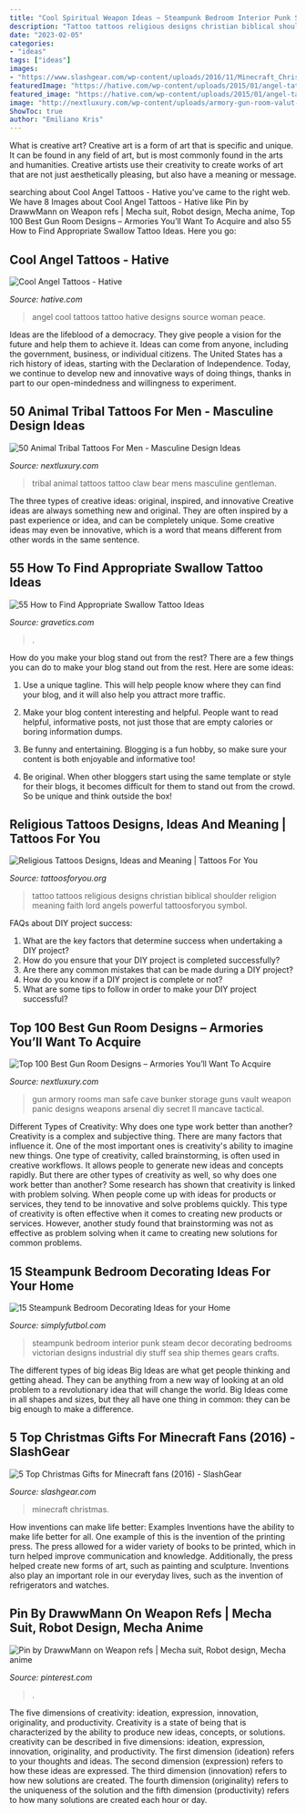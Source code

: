 ```yaml
---
title: "Cool Spiritual Weapon Ideas ~ Steampunk Bedroom Interior Punk Steam Decor Decorating Bedrooms Victorian Designs Industrial Diy Stuff Sea Ship Themes Gears Crafts"
description: "Tattoo tattoos religious designs christian biblical shoulder religion meaning faith lord angels powerful tattoosforyou symbol"
date: "2023-02-05"
categories:
- "ideas"
tags: ["ideas"]
images:
- "https://www.slashgear.com/wp-content/uploads/2016/11/Minecraft_Christmas.jpg"
featuredImage: "https://hative.com/wp-content/uploads/2015/01/angel-tattoos/10-cool-angel-tattoo-design.jpg"
featured_image: "https://hative.com/wp-content/uploads/2015/01/angel-tattoos/10-cool-angel-tattoo-design.jpg"
image: "http://nextluxury.com/wp-content/uploads/armory-gun-room-valut-cement-floors.jpg"
ShowToc: true
author: "Emiliano Kris"
---
```



What is creative art?
Creative art is a form of art that is specific and unique. It can be found in any field of art, but is most commonly found in the arts and humanities. Creative artists use their creativity to create works of art that are not just aesthetically pleasing, but also have a meaning or message.

	

		
searching about Cool Angel Tattoos - Hative you've came to the right web. We have 8 Images about Cool Angel Tattoos - Hative like Pin by DrawwMann on Weapon refs | Mecha suit, Robot design, Mecha anime, Top 100 Best Gun Room Designs – Armories You’ll Want To Acquire and also 55 How to Find Appropriate Swallow Tattoo Ideas. Here you go:
		
    
## Cool Angel Tattoos - Hative

<img loading=lazy src="https://hative.com/wp-content/uploads/2015/01/angel-tattoos/10-cool-angel-tattoo-design.jpg" onerror="this.onerror=null;this.src='https://tse4.mm.bing.net/th?id=OIP.0CrvEw_T7iO0zlPRgZUSKgHaLD&amp;pid=15.1';" alt="Cool Angel Tattoos - Hative">

_Source: hative.com_

>angel cool tattoos tattoo hative designs source woman peace. 

	

Ideas are the lifeblood of a democracy. They give people a vision for the future and help them to achieve it. Ideas can come from anyone, including the government, business, or individual citizens. The United States has a rich history of ideas, starting with the Declaration of Independence. Today, we continue to develop new and innovative ways of doing things, thanks in part to our open-mindedness and willingness to experiment.

    
## 50 Animal Tribal Tattoos For Men - Masculine Design Ideas

<img loading=lazy src="http://nextluxury.com/wp-content/uploads/mens-bear-claw-tattoo-ideas-with-animal-tribal-design.jpg" onerror="this.onerror=null;this.src='https://tse1.mm.bing.net/th?id=OIP.eK3siL68kBEgfI6uqZpL4QAAAA&amp;pid=15.1';" alt="50 Animal Tribal Tattoos For Men - Masculine Design Ideas">

_Source: nextluxury.com_

>tribal animal tattoos tattoo claw bear mens masculine gentleman. 

	

The three types of creative ideas: original, inspired, and innovative
Creative ideas are always something new and original. They are often inspired by a past experience or idea, and can be completely unique. Some creative ideas may even be innovative, which is a word that means different from other words in the same sentence.

    
## 55 How To Find Appropriate Swallow Tattoo Ideas

<img loading=lazy src="https://www.gravetics.com/wp-content/uploads/2017/04/tattoomachines-dynamicink-tattoooftheday-blackworktattoo-lineworktattoo-swallow-swallowtattoo-guyswithtattoos-girlswithtattoos.jpg" onerror="this.onerror=null;this.src='https://tse2.mm.bing.net/th?id=OIP.a0E45xKUuTXFNvNQdN6oZAHaHa&amp;pid=15.1';" alt="55 How to Find Appropriate Swallow Tattoo Ideas">

_Source: gravetics.com_

>. 

	

How do you make your blog stand out from the rest?
There are a few things you can do to make your blog stand out from the rest. Here are some ideas: 
1. Use a unique tagline. This will help people know where they can find your blog, and it will also help you attract more traffic.

2. Make your blog content interesting and helpful. People want to read helpful, informative posts, not just those that are empty calories or boring information dumps.

3. Be funny and entertaining. Blogging is a fun hobby, so make sure your content is both enjoyable and informative too!

4. Be original. When other bloggers start using the same template or style for their blogs, it becomes difficult for them to stand out from the crowd. So be unique and think outside the box!


    
## Religious Tattoos Designs, Ideas And Meaning | Tattoos For You

<img loading=lazy src="http://www.tattoosforyou.org/wp-content/uploads/2013/09/Religious-Tattoo-Designs-For-Men.jpg" onerror="this.onerror=null;this.src='https://tse4.mm.bing.net/th?id=OIP.YDQ5kh_Pswga-iEErwtNoQHaJ6&amp;pid=15.1';" alt="Religious Tattoos Designs, Ideas and Meaning | Tattoos For You">

_Source: tattoosforyou.org_

>tattoo tattoos religious designs christian biblical shoulder religion meaning faith lord angels powerful tattoosforyou symbol. 

	

FAQs about DIY project success:
1. What are the key factors that determine success when undertaking a DIY project?
2. How do you ensure that your DIY project is completed successfully? 
3. Are there any common mistakes that can be made during a DIY project? 
4. How do you know if a DIY project is complete or not? 
5. What are some tips to follow in order to make your DIY project successful?

    
## Top 100 Best Gun Room Designs – Armories You’ll Want To Acquire

<img loading=lazy src="http://nextluxury.com/wp-content/uploads/armory-gun-room-valut-cement-floors.jpg" onerror="this.onerror=null;this.src='https://tse3.mm.bing.net/th?id=OIP.aiV6aZfJefkjAKCplRTvkgHaFj&amp;pid=15.1';" alt="Top 100 Best Gun Room Designs – Armories You’ll Want To Acquire">

_Source: nextluxury.com_

>gun armory rooms man safe cave bunker storage guns vault weapon panic designs weapons arsenal diy secret ll mancave tactical. 

	

Different Types of Creativity: Why does one type work better than another?
Creativity is a complex and subjective thing. There are many factors that influence it. One of the most important ones is creativity's ability to imagine new things. One type of creativity, called brainstorming, is often used in creative workflows. It allows people to generate new ideas and concepts rapidly. But there are other types of creativity as well, so why does one work better than another?
Some research has shown that creativity is linked with problem solving. When people come up with ideas for products or services, they tend to be innovative and solve problems quickly. This type of creativity is often effective when it comes to creating new products or services. However, another study found that brainstorming was not as effective as problem solving when it came to creating new solutions for common problems.

    
## 15 Steampunk Bedroom Decorating Ideas For Your Home

<img loading=lazy src="https://simplyfutbol.com/wp-content/uploads/2017/05/Steampunk-Bedroom.jpg" onerror="this.onerror=null;this.src='https://tse1.mm.bing.net/th?id=OIP.yUpf7eDbcw4CDmj7dO_NXgHaEw&amp;pid=15.1';" alt="15 Steampunk Bedroom Decorating Ideas for your Home">

_Source: simplyfutbol.com_

>steampunk bedroom interior punk steam decor decorating bedrooms victorian designs industrial diy stuff sea ship themes gears crafts. 

	

The different types of big ideas
Big Ideas are what get people thinking and getting ahead. They can be anything from a new way of looking at an old problem to a revolutionary idea that will change the world. Big Ideas come in all shapes and sizes, but they all have one thing in common: they can be big enough to make a difference.

    
## 5 Top Christmas Gifts For Minecraft Fans (2016) - SlashGear

<img loading=lazy src="https://www.slashgear.com/wp-content/uploads/2016/11/Minecraft_Christmas.jpg" onerror="this.onerror=null;this.src='https://tse1.mm.bing.net/th?id=OIP.GsVC0Q-BpQcfs4u7pb-umgHaEK&amp;pid=15.1';" alt="5 Top Christmas Gifts for Minecraft fans (2016) - SlashGear">

_Source: slashgear.com_

>minecraft christmas. 

	

How inventions can make life better: Examples
Inventions have the ability to make life better for all. One example of this is the invention of the printing press. The press allowed for a wider variety of books to be printed, which in turn helped improve communication and knowledge. Additionally, the press helped create new forms of art, such as painting and sculpture. Inventions also play an important role in our everyday lives, such as the invention of refrigerators and watches.

    
## Pin By DrawwMann On Weapon Refs | Mecha Suit, Robot Design, Mecha Anime

<img loading=lazy src="https://i.pinimg.com/736x/e3/46/ce/e346ce3f2e63df8dfe19da1358764567.jpg" onerror="this.onerror=null;this.src='https://tse4.mm.bing.net/th?id=OIP.-Dv1Snioz6Q__o-qo9T-sAHaM1&amp;pid=15.1';" alt="Pin by DrawwMann on Weapon refs | Mecha suit, Robot design, Mecha anime">

_Source: pinterest.com_

>. 

	

The five dimensions of creativity: ideation, expression, innovation, originality, and productivity.
Creativity is a state of being that is characterized by the ability to produce new ideas, concepts, or solutions. creativity can be described in five dimensions: ideation, expression, innovation, originality, and productivity. The first dimension (ideation) refers to your thoughts and ideas. The second dimension (expression) refers to how these ideas are expressed. The third dimension (innovation) refers to how new solutions are created. The fourth dimension (originality) refers to the uniqueness of the solution and the fifth dimension (productivity) refers to how many solutions are created each hour or day.

